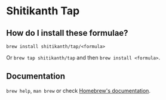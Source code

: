 # Shitikanth Tap

## How do I install these formulae?

`brew install shitikanth/tap/<formula>`

Or `brew tap shitikanth/tap` and then `brew install <formula>`.

## Documentation

`brew help`, `man brew` or check [Homebrew's documentation](https://docs.brew.sh).
